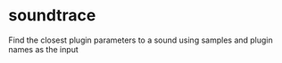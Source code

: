 # soundtrace

Find the closest plugin parameters to a sound using samples and plugin names as the input
